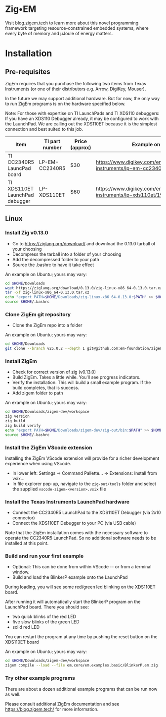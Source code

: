 # **Zig&bull;EM**

Visit [blog.zigem.tech](https://blog.zigem.tech/post-001/) to learn more about this novel programming framework targeting resource-constrained embedded systems, where every byte of memory and &mu;Joule of energy matters.

# Installation

## Pre-requisites

ZigEm requires that you purchase the following two items from Texas Instruments (or one of their distributors e.g. Arrow, DigiKey, Mouser).

In the future we may support additional hardware.  But for now, the only way to run ZigEm programs is on the hardware specified below.

Note:  For those with expertise on TI LaunchPads and TI XDS110 debuggers:  If you have an XDS110 Debugger already, it may be configured to work with the LaunchPad.  We are calling out the XDS110ET because it is the simplest connection and best suited to this job.

| Item | TI part number | Price (approx) | Example on DigiKey |
| ---- | -------------- | -------------- | ------------------ |
| TI CC2340R5 LauncPad board | LP-EM-CC2340R5 | $30 | https://www.digikey.com/en/products/detail/texas-instruments/lp-em-cc2340r5/19236289 |
| TI XDS110ET LaunchPad debugger | LP-XDS110ET | $60 | https://www.digikey.com/en/products/detail/texas-instruments/lp-xds110et/19236267 |

## Linux

### Install Zig v0.13.0

- Go to https://ziglang.org/download/ and download the 0.13.0 tarball of your choosing
- Decompress the tarball into a folder of your choosing
- Add the decompressed folder to your path
- Source the .bashrc to have it take effect

An example on Ubuntu; yours may vary:

``` bash
cd $HOME/Downloads
wget https://ziglang.org/download/0.13.0/zig-linux-x86_64-0.13.0.tar.xz
tar -xf zig-linux-x86_64-0.13.0.tar.xz
echo "export PATH=$HOME/Downloads/zig-linux-x86_64-0.13.0:$PATH" >> $HOME/.bashrc
source $HOME/.bashrc
```

### Clone ZigEm git repository

- Clone the ZigEm repo into a folder

An example on Ubuntu; yours may vary:

``` bash
cd $HOME/Downloads
git clone --branch v25.0.2 --depth 1 git@github.com:em-foundation/zigem-dev.git
```

### Install ZigEm

- Check for correct version of zig (v0.13.0)
- Build ZigEm.  Takes a little while.  You'll see progress indicators.
- Verify the installation.  This will build a small example program.  If the build completes, that is success.
- Add zigem folder to path

An example on Ubuntu; yours may vary:

``` bash
cd $HOME/Downloads/zigem-dev/workspace
zig version
zig build
zig build verify
echo "export PATH=$HOME/Downloads/zigem-dev/zig-out/bin:$PATH" >> $HOME/.bashrc
source $HOME/.bashrc
```

### Install the ZigEm VScode extension

Installing the ZigEm VScode extension will provide for a richer development experience when using VScode.

- In lower left:  Settings => Command Pallette... => Extensions: Install from vsix...
- In file explorer pop-up, navigate to the `zig-out/tools` folder and select the supplied `vscode-zigem-<version>.vsix` file

### Install the Texas Instruments LaunchPad hardware

- Connect the CC2340R5 LaunchPad to the XDS110ET Debugger (via 2x10 connector)
- Connect the XDS110ET Debugger to your PC  (via USB cable)

Note that the ZigEm installation comes with the necessary software to operate the CC2340R5 LaunchPad.  So no additional software needs to be installed at this point.

### Build and run your first example

- Optional:  This can be done from within VScode -- or from a terminal window.
- Build and load the BlinkerP example onto the LaunchPad

During loading, you will see some red/green led blinking on the XDS110ET board.

After running it will automatically start the BlinkerP program on the LaunchPad board.  There you should see:

- two quick blinks of the red LED
- five slow blinks of the green LED
- solid red LED

You can restart the program at any time by pushing the reset button on the XDS110ET board

An example on Ubuntu; yours may vary:

``` bash
cd $HOME/Downloads/zigem-dev/workspace
zigem compile --load --file em.core/em.examples.basic/BlinkerP.em.zig
```

### Try other example programs

There are about a dozen additional example programs that can be run now as well.

Please consult additional ZigEm documentation and see https://blog.zigem.tech/ for more information.
